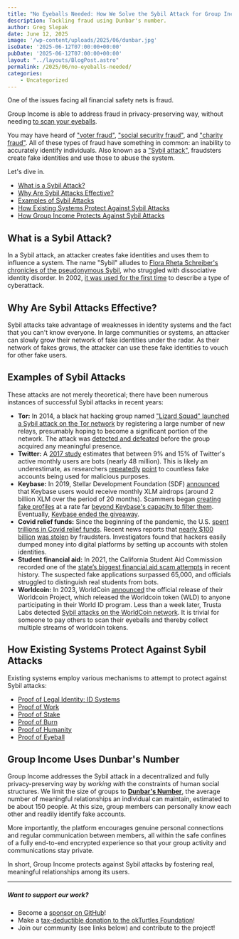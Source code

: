 ```yaml
---
title: "No Eyeballs Needed: How We Solve the Sybil Attack for Group Income"
description: Tackling fraud using Dunbar's number.
author: Greg Slepak
date: June 12, 2025
image: '/wp-content/uploads/2025/06/dunbar.jpg'
isoDate: '2025-06-12T07:00:00+00:00'
pubDate: '2025-06-12T07:00:00+00:00'
layout: "../layouts/BlogPost.astro"
permalink: /2025/06/no-eyeballs-needed/
categories:
    - Uncategorized
---
```


One of the issues facing all financial safety nets is fraud.

Group Income is able to address fraud in privacy-preserving way, without needing [to scan your eyeballs](https://whitepaper.worldcoin.org/technical-implementation#the-orb).

You may have heard of ["voter fraud"](https://en.wikipedia.org/wiki/Electoral_fraud), ["social security fraud"](https://www.ssa.gov/fraud/), and ["charity fraud"](https://en.wikipedia.org/wiki/Charity_fraud). All of these types of fraud have something in common: an inability to accurately identify individuals. Also known as a ["Sybil attack"](https://en.wikipedia.org/wiki/Sybil_attack), fraudsters create fake identities and use those to abuse the system.

Let's dive in.

- [What is a Sybil Attack?](#what-is-a-sybil-attack)
- [Why Are Sybil Attacks Effective?](#why-are-sybil-attacks-effective)
- [Examples of Sybil Attacks](#examples-of-sybil-attacks)
- [How Existing Systems Protect Against Sybil Attacks](#how-existing-systems-protect-against-sybil-attacks)
- [How Group Income Protects Against Sybil Attacks](#how-group-income-protects-against-sybil-attacks)

## What is a Sybil Attack?

In a Sybil attack, an attacker creates fake identities and uses them to influence a system. The name "Sybil" alludes to [Flora Rheta Schreiber's chronicles of the pseudonymous Sybil](https://en.wikipedia.org/wiki/Sybil_(Schreiber_book)), who struggled with dissociative identity disorder. In 2002, [it was used for the first time](https://www.freehaven.net/anonbib/cache/sybil.pdf) to describe a type of cyberattack.

## Why Are Sybil Attacks Effective?

Sybil attacks take advantage of weaknesses in identity systems and the fact that you can't know everyone. In large communities or systems, an attacker can slowly grow their network of fake identities under the radar. As their network of fakes grows, the attacker can use these fake identities to vouch for other fake users.

## Examples of Sybil Attacks

These attacks are not merely theoretical; there have been numerous instances of successful Sybil attacks in recent years:

- **Tor:** In 2014, a black hat hacking group named ["Lizard Squad" launched a Sybil attack on the Tor network](https://en.wikipedia.org/wiki/Lizard_Squad#Tor_sybil_attack) by registering a large number of new relays, presumably hoping to become a significant portion of the network. The attack was [detected and defeated](https://www.twitlonger.com/show/n_1sjg365) before the group acquired any meaningful presence.
- **Twitter:** A [2017 study](https://arxiv.org/pdf/1703.03107.pdf) estimates that between 9% and 15% of Twitter's active monthly users are bots (nearly 48 million). This is likely an underestimate, as researchers [repeatedly](https://www.bbc.com/news/technology-38724082) [point](https://www.wired.com/story/new-tool-shows-how-bots-drive-conversation-for-news-events/) to countless fake accounts being used for malicious purposes.
- **Keybase:** In 2019, Stellar Development Foundation (SDF) [announced](https://www.coindesk.com/markets/2019/09/09/stellar-to-give-away-2-billion-xlm-valued-at-120-million-today/) that Keybase users would receive monthly XLM airdrops (around 2 billion XLM over the period of 20 months). Scammers began [creating fake profiles](https://github.com/keybase/keybase-issues/issues/3546) at a rate far [beyond Keybase's capacity to filter them](https://www.publish0x.com/airdrop-united/keybase-the-big-stellar-space-drop-ended-xdxxqr). Eventually, [Keybase ended the giveaway](https://decrypt.co/14672/keybase-ends-stellar-airdrop-thanks-hordes-crappy-fake-accounts).
- **Covid relief funds:** Since the beginning of the pandemic, the U.S. [spent trillions in Covid relief funds](https://www.covidmoneytracker.org). Recent news reports that [nearly $100 billion](https://www.cnbc.com/2021/12/21/criminals-have-stolen-nearly-100-billion-in-covid-relief-funds-secret-service.html) [was stolen](https://republicbrief.com/secret-service-report-of-100-billion-theft-has-been-covered-up-by-the-white-house/) by fraudsters. Investigators found that hackers easily dumped money into digital platforms by setting up accounts with stolen identities.
- **Student financial aid:** In 2021, the California Student Aid Commission recorded one of the [state’s biggest financial aid scam attempts](https://www.latimes.com/california/story/2021-09-01/california-college-financial-aid-scam-fake-students) in recent history. The suspected fake applications surpassed 65,000, and officials struggled to distinguish real students from bots.
- **Worldcoin:** In 2023, WorldCoin [announced](https://worldcoin.org/blog/announcements/worldcoin-project-launches) the official release of their Worldcoin Project, which released the Worldcoin token (WLD) to anyone participating in their World ID program. Less than a week later, Trusta Labs detected [Sybil attacks on the WorldCoin network](https://twitter.com/TrustaLabs/status/1684144715661455360). It is trivial for someone to pay others to scan their eyeballs and thereby collect multiple streams of worldcoin tokens.

## How Existing Systems Protect Against Sybil Attacks

Existing systems employ various mechanisms to attempt to protect against Sybil attacks:

- [Proof of Legal Identity: ID Systems](https://id4d.worldbank.org/guide/types-id-systems)
- [Proof of Work](https://en.bitcoin.it/wiki/Proof_of_work)
- [Proof of Stake](https://en.bitcoin.it/wiki/Proof_of_Stake)
- [Proof of Burn](https://en.bitcoin.it/wiki/Proof_of_burn)
- [Proof of Humanity](https://en.wikipedia.org/wiki/Proof_of_personhood)
- [Proof of Eyeball](https://whitepaper.worldcoin.org/technical-implementation#the-orb)

## Group Income Uses Dunbar's Number

Group Income addresses the Sybil attack in a decentralized and fully privacy-preserving way by _working with_ the constraints of human social structures. We limit the size of groups to **[Dunbar's Number](https://en.wikipedia.org/wiki/Dunbar%27s_number)**, the average number of meaningful relationships an individual can maintain, estimated to be about 150 people. At this size, group members can personally know each other and readily identify fake accounts.

More importantly, the platform encourages genuine personal connections and regular communication between members, all within the safe confines of a fully end-to-end encrypted experience so that your group activity and communications stay private.

In short, Group Income protects against Sybil attacks by fostering real, meaningful relationships among its users.

------

##### Want to support our work?

- Become a [sponsor on GitHub](https://github.com/sponsors/okTurtles)!
- Make a [tax-deductible donation to the okTurtles Foundation](https://okturtles.org/donate/)!
- Join our community (see links below) and contribute to the project!
